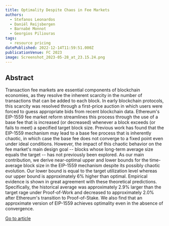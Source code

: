 ```yaml
---
title: Optimality Despite Chaos in Fee Markets
authors:
  - Stefanos Leonardos
  - Daniël Reijsbergen
  - Barnabé Monnot
  - Georgios Piliouras
tags:
  - resource pricing
datePublished: 2022-12-14T11:59:51.000Z
publicationVenue: FC 2023
image: Screenshot_2023-05-28_at_23.15.24.png
---
```


## Abstract

Transaction fee markets are essential components of blockchain economies, as they resolve the inherent scarcity in the number of transactions that can be added to each block. In early blockchain protocols, this scarcity was resolved through a first-price auction in which users were forced to guess appropriate bids from recent blockchain data. Ethereum's EIP-1559 fee market reform streamlines this process through the use of a base fee that is increased (or decreased) whenever a block exceeds (or fails to meet) a specified target block size. Previous work has found that the EIP-1559 mechanism may lead to a base fee process that is inherently chaotic, in which case the base fee does not converge to a fixed point even under ideal conditions. However, the impact of this chaotic behavior on the fee market's main design goal -- blocks whose long-term average size equals the target -- has not previously been explored. As our main contribution, we derive near-optimal upper and lower bounds for the time-average block size in the EIP-1559 mechanism despite its possibly chaotic evolution. Our lower bound is equal to the target utilization level whereas our upper bound is approximately 6% higher than optimal. Empirical evidence is shown in great agreement with these theoretical predictions. Specifically, the historical average was approximately 2.9% larger than the target rage under Proof-of-Work and decreased to approximately 2.0% after Ethereum's transition to Proof-of-Stake. We also find that an approximate version of EIP-1559 achieves optimality even in the absence of convergence.

[Go to article](https://arxiv.org/abs/2212.07175)
